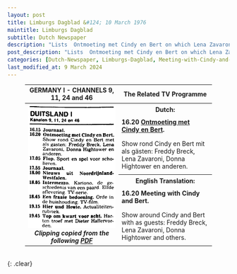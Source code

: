 ```yaml
---
layout: post
title: Limburgs Dagblad &#124; 10 March 1976
maintitle: Limburgs Dagblad
subtitle: Dutch Newspaper
description: "Lists  Ontmoeting met Cindy en Bert on which Lena Zavaroni is one of the guests."
post_description: "Lists  Ontmoeting met Cindy en Bert on which Lena Zavaroni is one of the guests."
categories: [Dutch-Newspaper, Limburgs-Dagblad, Meeting-with-Cindy-and-Bert, OnThisDay10March]
last_modified_at: 9 March 2024
---
```


<figure class="fig3">
<table>
<tr id="infobox3"><th>GERMANY I - CHANNELS 9, 11, 24 and 46</th><th colspan="2">The Related TV Programme</th></tr>
<tr>
<th rowspan="7" class="top" style="width:50%;">
<a href="/assets/images/german-tv/1976-03-10-meeting-with-cindy-and-bert-newspaper-clipping.png"><img src="/assets/images/german-tv/1976-03-10-meeting-with-cindy-and-bert-newspaper-clipping.png" class="full-width zoom-in" /></a><cite>Clipping copied from the following <a class="external-link" href="https://archive.org/details/LimburgsDagblad19701995_part2/ddd%3A010560381%3Ampeg21/page/n4/mode/1up">PDF</a></cite>
</th>
</tr>
<tr><th colspan="2" class="top">Dutch:</th></tr>
<tr><td colspan="2" class="top"><strong>16.20 <a href="/1975-02-02-ontmoeting-met-cindy-und-bert">Ontmoeting met Cindy en Bert</a>.</strong></td></tr>
<tr><td colspan="2" class="top">Show rond Cindy en Bert mit als gästen: Freddy Breck, Lena Zavaroni, Donna Hightower en anderen.</td></tr>
<tr><th colspan="2" class="top">English Translation:</th></tr>
<tr><td colspan="2" class="top"><strong>16.20 Meeting with Cindy and Bert.</strong></td></tr>
<tr><td colspan="2" class="top">Show around Cindy and Bert with as guests: Freddy Breck, Lena Zavaroni, Donna Hightower and others.</td></tr>

</table>
</figure>

<br />{: .clear}

